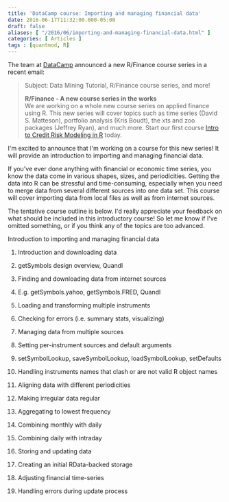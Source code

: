 ```yaml
---
title: 'DataCamp course: Importing and managing financial data'
date: 2016-06-17T11:32:00.000-05:00
draft: false
aliases: [ "/2016/06/importing-and-managing-financial-data.html" ]
categories: [ Articles ]
tags : [quantmod, R]
---
```


The team at [DataCamp](https://www.datacamp.com/) announced a new R/Finance course series in a recent email:  

> Subject: Data Mining Tutorial, R/Finance course series, and more!  
>   
> **R/Finance - A new course series in the works**  
> We are working on a whole new course series on applied finance using R. This new series will cover topics such as time series (David S. Matteson), portfolio analysis (Kris Boudt), the xts and zoo packages (Jeffrey Ryan), and much more. Start our first course [Intro to Credit Risk Modeling in R](https://www.datacamp.com/courses/introduction-to-credit-risk-modeling-in-r) today.

I'm excited to announce that I'm working on a course for this new series! It will provide an introduction to importing and managing financial data.  
  
If you've ever done anything with financial or economic time series, you know the data come in various shapes, sizes, and periodicities. Getting the data into R can be stressful and time-consuming, especially when you need to merge data from several different sources into one data set. This course will cover importing data from local files as well as from internet sources.  
  
The tentative course outline is below. I'd really appreciate your feedback on what should be included in this introductory course! So let me know if I've omitted something, or if you think any of the topics are too advanced.  
  
Introduction to importing and managing financial data  

1.  Introduction and downloading data

1.  getSymbols design overview, Quandl
2.  Finding and downloading data from internet sources

1.  E.g. getSymbols.yahoo, getSymbols.FRED, Quandl

4.  Loading and transforming multiple instruments
5.  Checking for errors (i.e. summary stats, visualizing)

3.  Managing data from multiple sources

1.  Setting per-instrument sources and default arguments

1.  setSymbolLookup, saveSymbolLookup, loadSymbolLookup, setDefaults

3.  Handling instruments names that clash or are not valid R object names

5.  Aligning data with different periodicities

1.  Making irregular data regular
2.  Aggregating to lowest frequency
3.  Combining monthly with daily
4.  Combining daily with intraday

7.  Storing and updating data

1.  Creating an initial RData-backed storage
2.  Adjusting financial time-series
3.  Handling errors during update process
